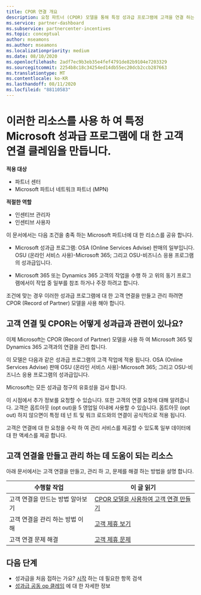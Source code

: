 ```yaml
---
title: CPOR 연결 개요
description: 요청 파트너 (CPOR) 모델을 통해 특정 성과급 프로그램에 고객을 연결 하는 데 필요한 파트너 리소스에 대해 읽어 보세요.
ms.service: partner-dashboard
ms.subservice: partnercenter-incentives
ms.topic: conceptual
author: mseamons
ms.author: mseamons
ms.localizationpriority: medium
ms.date: 08/10/2020
ms.openlocfilehash: 2adf7ec9b3eb35e4fef4791de82b9104e7203329
ms.sourcegitcommit: 2254b8c18c34254ed14db55ec20dcb2ccb287663
ms.translationtype: MT
ms.contentlocale: ko-KR
ms.lasthandoff: 08/11/2020
ms.locfileid: "88110583"
---
```

# <a name="use-these-resources-to-make-customer-association-claims-for-specific-microsoft-incentives-programs"></a>이러한 리소스를 사용 하 여 특정 Microsoft 성과급 프로그램에 대 한 고객 연결 클레임을 만듭니다.

**적용 대상**

- 파트너 센터
- Microsoft 파트너 네트워크 파트너 (MPN)

**적절한 역할**

- 인센티브 관리자
- 인센티브 사용자

이 문서에서는 다음 조건을 충족 하는 Microsoft 파트너에 대 한 리소스를 공유 합니다.

- Microsoft 성과급 프로그램: OSA (Online Services Advise) 판매의 일부입니다. OSU (온라인 서비스 사용)-Microsoft 365; 그리고 OSU-비즈니스 응용 프로그램의 성과급입니다.

- Microsoft 365 또는 Dynamics 365 고객의 작업을 수행 하 고 위의 동기 프로그램에서이 작업 중 일부를 참조 하거나 주장 하려고 합니다.

조건에 맞는 경우 이러한 성과급 프로그램에 대 한 고객 연결을 만들고 관리 하려면 CPOR (Record of Partner) 모델을 사용 해야 합니다.
 
## <a name="how-do-customer-associations-and-cpor-relate-to-incentives"></a>고객 연결 및 CPOR는 어떻게 성과급과 관련이 있나요?

이제 Microsoft는 CPOR (Record of Partner) 모델을 사용 하 여 Microsoft 365 및 Dynamics 365 고객과의 연결을 관리 합니다.

이 모델은 다음과 같은 성과급 프로그램의 고객 작업에 적용 됩니다. OSA (Online Services Advise) 판매 OSU (온라인 서비스 사용)-Microsoft 365; 그리고 OSU-비즈니스 응용 프로그램의 성과급입니다.

Microsoft는 모든 성과급 청구의 유효성을 검사 합니다.

이 시점에서 추가 정보를 요청할 수 있습니다. 또한 고객의 연결 요청에 대해 알려줍니다. 고객은 옵트아웃 (opt out)을 5 영업일 이내에 사용할 수 있습니다. 옵트아웃 (opt out) 하지 않으면이 특정 테 넌 트 및 워크 로드와의 연결이 공식적으로 적용 됩니다.

고객은 연결에 대 한 요청을 수락 하 여 관리 서비스를 제공할 수 있도록 일부 데이터에 대 한 액세스를 제공 합니다. 

## <a name="resources-to-help-you-create-and-manage-customer-associations"></a>고객 연결을 만들고 관리 하는 데 도움이 되는 리소스

아래 문서에서는 고객 연결을 만들고, 관리 하 고, 문제를 해결 하는 방법을 설명 합니다.

|  **수행할 작업**  |  **이 글 읽기**  |
|--------------|-----------|
| 고객 연결을 만드는 방법 알아보기  | [CPOR 모델을 사용하여 고객 연결 만들기](submit-osa-claim.md)  |
|고객 연결을 관리 하는 방법 이해  | [고객 제휴 보기](incentives-manage-customer-associations.md)  |
|고객 연결 문제 해결  | [고객 제휴 문제](incentives-customer-association-issues.md)  |

## <a name="next-steps"></a>다음 단계

- 성과급을 처음 접하는 가요? [시작](incentives-get-started-intro.md) 하는 데 필요한 항목 검색
- [성과급 공동 op 클레임](claims-overview.md) 에 대 한 자세한 정보
